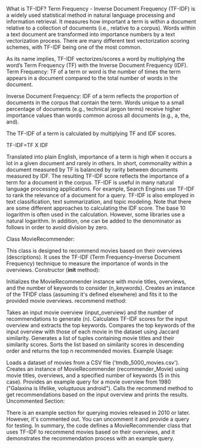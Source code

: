 What is TF-IDF?
Term Frequency - Inverse Document Frequency (TF-IDF) is a widely used statistical method in natural language processing and information retrieval. It measures how important a term is within a document relative to a collection of documents (i.e., relative to a corpus).
Words within a text document are transformed into importance numbers by a text vectorization process. There are many different text vectorization scoring schemes, with TF-IDF being one of the most common.


As its name implies, TF-IDF vectorizes/scores a word by multiplying the word’s Term Frequency (TF) with the Inverse Document Frequency (IDF).
Term Frequency: TF of a term or word is the number of times the term appears in a document compared to the total number of words in the document.

Inverse Document Frequency: IDF of a term reflects the proportion of documents in the corpus that contain the term. Words unique to a small percentage of documents (e.g., technical jargon terms) receive higher importance values than words common across all documents (e.g., a, the, and).

The TF-IDF of a term is calculated by multiplying TF and IDF scores.


TF-IDF=TF X IDF  

Translated into plain English, importance of a term is high when it occurs a lot in a given document and rarely in others. In short, commonality within a document measured by TF is balanced by rarity between documents measured by IDF. The resulting TF-IDF score reflects the importance of a term for a document in the corpus.
TF-IDF is useful in many natural language processing applications. For example, Search Engines use TF-IDF to rank the relevance of a document for a query. TF-IDF is also employed in text classification, text summarization, and topic modeling.
Note that there are some different approaches to calculating the IDF score. The base 10 logarithm is often used in the calculation. However, some libraries use a natural logarithm. In addition, one can be added to the denominator as follows in order to avoid division by zero.

Class MovieRecommender:

This class is designed to recommend movies based on their overviews (descriptions).
It uses the TF-IDF (Term Frequency-Inverse Document Frequency) technique to measure the importance of words in the overviews.
Constructor (__init__ method):

Initializes the MovieRecommender instance with movie titles, overviews, and the number of keywords to consider (n_keywords).
Creates an instance of the TFIDF class (assuming it's defined elsewhere) and fits it to the provided movie overviews.
recommend method:

Takes an input movie overview (input_overview) and the number of recommendations to generate (n).
Calculates TF-IDF scores for the input overview and extracts the top keywords.
Compares the top keywords of the input overview with those of each movie in the dataset using Jaccard similarity.
Generates a list of tuples containing movie titles and their similarity scores.
Sorts the list based on similarity scores in descending order and returns the top n recommended movies.
Example Usage:

Loads a dataset of movies from a CSV file ('tmdb_5000_movies.csv').
Creates an instance of MovieRecommender (recommender_Movie) using movie titles, overviews, and a specified number of keywords (5 in this case).
Provides an example query for a movie overview from 1980 ("Galaxina is lifelike, voluptuous android").
Calls the recommend method to get recommendations based on the input overview and prints the results.
Uncommented Section:

There is an example section for querying movies released in 2010 or later. However, it's commented out. You can uncomment it and provide a query for testing.
In summary, the code defines a MovieRecommender class that uses TF-IDF to recommend movies based on their overviews, and it demonstrates the recommendation process with an example query.
